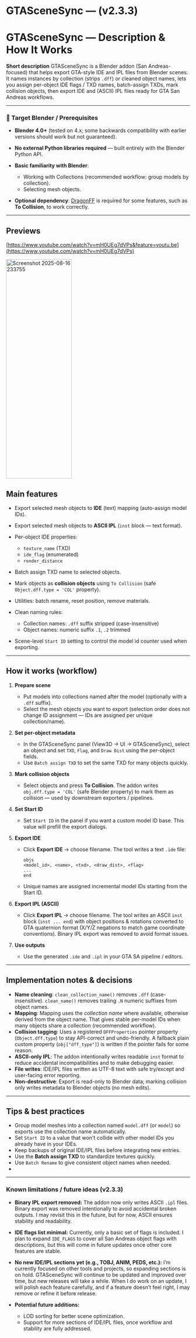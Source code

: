 # GTASceneSync — (v2.3.3)

# GTASceneSync — Description & How It Works

**Short description**
GTASceneSync is a Blender addon (San Andreas-focused) that helps export GTA-style IDE and IPL files from Blender scenes. It names instances by collection (strips `.dff`) or cleaned object names, lets you assign per-object IDE flags / TXD names, batch-assign TXDs, mark collision objects, then export IDE and (ASCII) IPL files ready for GTA San Andreas workflows.

---

### 🎯 Target Blender / Prerequisites

* **Blender 4.0+** (tested on 4.x; some backwards compatibility with earlier versions should work but not guaranteed).
* **No external Python libraries required** — built entirely with the Blender Python API.
* **Basic familiarity with Blender**:

  * Working with Collections (recommended workflow: group models by collection).
  * Selecting mesh objects.
* **Optional dependency**: [DragonFF](https://github.com/Parik27/DragonFF) is required for some features, such as **To Collision**, to work correctly.

---

## Previews
[https://www.youtube.com/watch?v=mH0UEg7dVPs&feature=youtu.be](https://www.youtube.com/watch?v=mH0UEg7dVPs)

<img width="180" height="600" alt="Screenshot 2025-08-16 233755" src="https://github.com/user-attachments/assets/bc3cd366-06d1-4377-ad89-eae9b978e1d7" />


## Main features

* Export selected mesh objects to **IDE** (text) mapping (auto-assign model IDs).
* Export selected mesh objects to **ASCII IPL** (`inst` block — text format).
* Per-object IDE properties:

  * `texture_name` (TXD)
  * `ide_flag` (enumerated)
  * `render_distance`
* Batch assign TXD name to selected objects.
* Mark objects as **collision objects** using `To Collision` (safe `Object.dff.type = 'COL'` property).
* Utilities: batch rename, reset position, remove materials.
* Clean naming rules:

  * Collection names: `.dff` suffix stripped (case-insensitive)
  * Object names: numeric suffix `.1`, `.2` trimmed
* Scene-level `Start ID` setting to control the model id counter used when exporting.

---

## How it works (workflow)

1. **Prepare scene**

   * Put models into collections named after the model (optionally with a `.dff` suffix).
   * Select the mesh objects you want to export (selection order does not change ID assignment — IDs are assigned per unique collection/name).
2. **Set per-object metadata**

   * In the GTASceneSync panel (View3D → UI → GTASceneSync), select an object and set `TXD`, `Flag`, and `Draw Dist` using the per-object fields.
   * Use `Batch assign TXD` to set the same TXD for many objects quickly.
3. **Mark collision objects**

   * Select objects and press **To Collision**. The addon writes `obj.dff.type = 'COL'` (safe Blender property) to mark them as collision — used by downstream exporters / pipelines.
4. **Set Start ID**

   * Set `Start ID` in the panel if you want a custom model ID base. This value will prefill the export dialogs.
5. **Export IDE**

   * Click **Export IDE** → choose filename. The tool writes a text `.ide` file:

     ```
     objs
     <model_id>, <name>, <txd>, <draw_dist>, <flag>
     ...
     end
     ```
   * Unique names are assigned incremental model IDs starting from the Start ID.
6. **Export IPL (ASCII)**

   * Click **Export IPL** → choose filename. The tool writes an ASCII `inst` block (`inst ... end`) with object positions & rotations converted to GTA quaternion format (X/Y/Z negations to match game coordinate conventions). Binary IPL export was removed to avoid format issues.
7. **Use outputs**

   * Use the generated `.ide` and `.ipl` in your GTA SA pipeline / editors.

---

## Implementation notes & decisions

* **Name cleaning**: `clean_collection_name()` removes `.dff` (case-insensitive). `clean_name()` removes trailing `.N` numeric suffixes from object names.
* **Mapping**: Mapping uses the *collection name* where available, otherwise derived from the object name. That gives stable per-model IDs when many objects share a collection (recommended workflow).
* **Collision tagging**: Uses a registered `DFFProperties` pointer property (`Object.dff.type`) to stay API-correct and undo-friendly. A fallback plain custom property (`obj["dff_type"]`) is written if the pointer fails for some reason.
* **ASCII-only IPL**: The addon intentionally writes readable `inst` format to reduce accidental incompatibilities and to make debugging easier.
* **File writes**: IDE/IPL files written as UTF-8 text with safe try/except and user-facing error reporting.
* **Non-destructive**: Export is read-only to Blender data; marking collision only writes metadata to Blender objects (no mesh edits).

---

## Tips & best practices

* Group model meshes into a collection named `model.dff` (or `model`) so exports use the collection name automatically.
* Set `Start ID` to a value that won't collide with other model IDs you already have in your IDEs.
* Keep backups of original IDE/IPL files before integrating new entries.
* Use the **Batch assign TXD** to standardize textures quickly.
* Use `Batch Rename` to give consistent object names when needed.
* 
---

### Known limitations / future ideas (v2.3.3)

* **Binary IPL export removed:** The addon now only writes ASCII `.ipl` files. Binary export was removed intentionally to avoid accidental broken outputs. I may revisit this in the future, but for now, ASCII ensures stability and readability.

* **IDE flags list minimal:** Currently, only a basic set of flags is included. I plan to expand `IDE_FLAGS` to cover all San Andreas object flags with descriptions, but this will come in future updates once other core features are stable.

* **No new IDE/IPL sections yet (e.g., TOBJ, ANIM, PEDS, etc.):** I’m currently focused on other tools and projects, so expanding sections is on hold. GTASceneSync will continue to be updated and improved over time, but new releases will take a while. When I do work on an update, I will polish each feature carefully, and if a feature doesn’t feel right, I may remove or refine it before release.

* **Potential future additions:**

  * LOD sorting for better scene optimization.
  * Support for more sections of IDE/IPL files, once workflow and stability are fully addressed.
